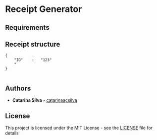 # Receipt Generator



## Requirements


## Receipt structure

```
{
    "ID"    :   "123"
    "
}


```


## Authors

* **Catarina Silva** - [catarinaacsilva](https://github.com/catarinaacsilva)

## License

This project is licensed under the MIT License - see the [LICENSE](LICENSE) file for details